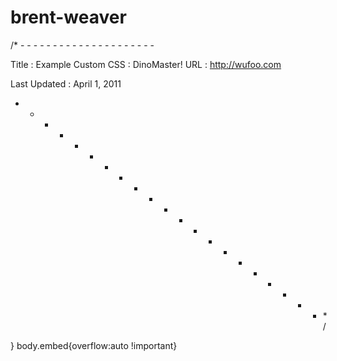 # brent-weaver
/* - - - - - - - - - - - - - - - - - - - - -

 Title : Example Custom CSS : DinoMaster!
 URL : http://wufoo.com

 Last Updated : April 1, 2011

- - - - - - - - - - - - - - - - - - - - - */

}
body.embed{overflow:auto !important}
